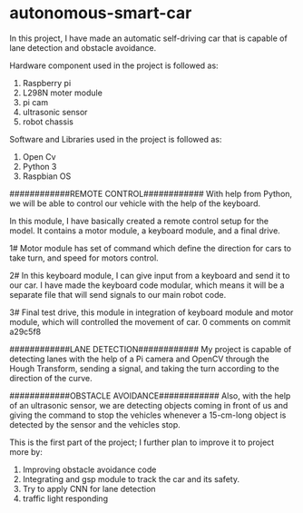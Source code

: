 # autonomous-smart-car

In this project, I have made an automatic self-driving car that is capable of lane detection and obstacle avoidance.

Hardware component used in the project is followed as:
1. Raspberry pi
2. L298N moter module
3. pi cam
4. ultrasonic sensor
5. robot chassis

Software and Libraries used in the project is followed as:
1. Open Cv
2. Python 3
3. Raspbian OS

############REMOTE CONTROL############
With help from Python, we will be able to control our vehicle with the help of the keyboard.

In this module, I have basically created a remote control setup for the model. It contains a motor module, a keyboard module, and a final drive.

1# Motor module has set of command which define the direction for cars to take turn, and  speed for motors control.

2# In this keyboard module, I can give input from a keyboard and send it to our car. I have made the keyboard code modular, which means it will be a separate file that will send signals to our main robot code.

3# Final test drive, this module in integration of keyboard module and motor module, which will controlled the movement of car.
0 comments on commit a29c5f8

############LANE DETECTION############
My project is capable of detecting lanes with the help of a Pi camera and OpenCV through the Hough Transform, sending a signal, and taking the turn according to the direction of the curve.

############OBSTACLE AVOIDANCE############
Also, with the help of an ultrasonic sensor, we are detecting objects coming in front of us and giving the command to stop the vehicles whenever a 15-cm-long object is detected by the sensor and the vehicles stop.

This is the first part of the project; I further plan to improve it to project more by:
1. Improving obstacle avoidance code
2. Integrating and gsp module to track the car and its safety.
3. Try to apply CNN for lane detection
4. traffic light responding
